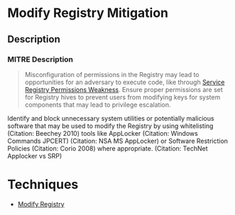 
# Modify Registry Mitigation

## Description

### MITRE Description

> Misconfiguration of permissions in the Registry may lead to opportunities for an adversary to execute code, like through [Service Registry Permissions Weakness](https://attack.mitre.org/techniques/T1058). Ensure proper permissions are set for Registry hives to prevent users from modifying keys for system components that may lead to privilege escalation.

Identify and block unnecessary system utilities or potentially malicious software that may be used to modify the Registry by using whitelisting (Citation: Beechey 2010) tools like AppLocker (Citation: Windows Commands JPCERT) (Citation: NSA MS AppLocker) or Software Restriction Policies (Citation: Corio 2008) where appropriate. (Citation: TechNet Applocker vs SRP)


# Techniques


* [Modify Registry](../techniques/Modify-Registry.md)

